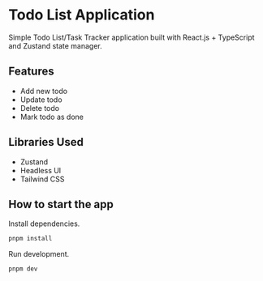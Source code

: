 # Todo List Application

Simple Todo List/Task Tracker application built with React.js + TypeScript and Zustand state manager.

## Features

- Add new todo
- Update todo
- Delete todo
- Mark todo as done

## Libraries Used

- Zustand
- Headless UI
- Tailwind CSS

## How to start the app

Install dependencies.

```bash
pnpm install
```

Run development.

```bash
pnpm dev
```
